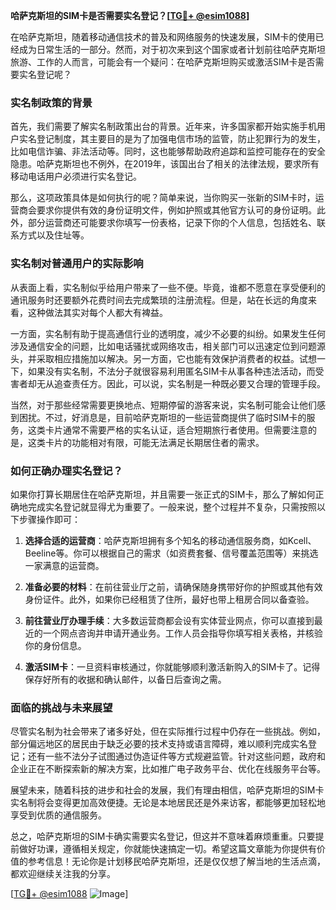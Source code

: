 **哈萨克斯坦的SIM卡是否需要实名登记？[[TG💪+ @esim1088](https://t.me/s/esim1088)]**

在哈萨克斯坦，随着移动通信技术的普及和网络服务的快速发展，SIM卡的使用已经成为日常生活的一部分。然而，对于初次来到这个国家或者计划前往哈萨克斯坦旅游、工作的人而言，可能会有一个疑问：在哈萨克斯坦购买或激活SIM卡是否需要实名登记呢？

### 实名制政策的背景

首先，我们需要了解实名制政策出台的背景。近年来，许多国家都开始实施手机用户实名登记制度，其主要目的是为了加强电信市场的监管，防止犯罪行为的发生，比如电信诈骗、非法活动等。同时，这也能够帮助政府追踪和监控可能存在的安全隐患。哈萨克斯坦也不例外，在2019年，该国出台了相关的法律法规，要求所有移动电话用户必须进行实名登记。

那么，这项政策具体是如何执行的呢？简单来说，当你购买一张新的SIM卡时，运营商会要求你提供有效的身份证明文件，例如护照或其他官方认可的身份证明。此外，部分运营商还可能要求你填写一份表格，记录下你的个人信息，包括姓名、联系方式以及住址等。

### 实名制对普通用户的实际影响

从表面上看，实名制似乎给用户带来了一些不便。毕竟，谁都不愿意在享受便利的通讯服务时还要额外花费时间去完成繁琐的注册流程。但是，站在长远的角度来看，这种做法其实对每个人都大有裨益。

一方面，实名制有助于提高通信行业的透明度，减少不必要的纠纷。如果发生任何涉及通信安全的问题，比如电话骚扰或网络攻击，相关部门可以迅速定位到问题源头，并采取相应措施加以解决。另一方面，它也能有效保护消费者的权益。试想一下，如果没有实名制，不法分子就很容易利用匿名SIM卡从事各种违法活动，而受害者却无从追查责任方。因此，可以说，实名制是一种既必要又合理的管理手段。

当然，对于那些经常需要更换地点、短期停留的游客来说，实名制可能会让他们感到困扰。不过，好消息是，目前哈萨克斯坦的一些运营商提供了临时SIM卡的服务，这类卡片通常不需要严格的实名认证，适合短期旅行者使用。但需要注意的是，这类卡片的功能相对有限，可能无法满足长期居住者的需求。

### 如何正确办理实名登记？

如果你打算长期居住在哈萨克斯坦，并且需要一张正式的SIM卡，那么了解如何正确地完成实名登记就显得尤为重要了。一般来说，整个过程并不复杂，只需按照以下步骤操作即可：

1. **选择合适的运营商**：哈萨克斯坦拥有多个知名的移动通信服务商，如Kcell、Beeline等。你可以根据自己的需求（如资费套餐、信号覆盖范围等）来挑选一家满意的运营商。
   
2. **准备必要的材料**：在前往营业厅之前，请确保随身携带好你的护照或其他有效身份证件。此外，如果你已经租赁了住所，最好也带上租房合同以备查验。

3. **前往营业厅办理手续**：大多数运营商都会设有实体营业网点，你可以直接到最近的一个网点咨询并申请开通业务。工作人员会指导你填写相关表格，并核验你的身份信息。

4. **激活SIM卡**：一旦资料审核通过，你就能够顺利激活新购入的SIM卡了。记得保存好所有的收据和确认邮件，以备日后查询之需。

### 面临的挑战与未来展望

尽管实名制为社会带来了诸多好处，但在实际推行过程中仍存在一些挑战。例如，部分偏远地区的居民由于缺乏必要的技术支持或语言障碍，难以顺利完成实名登记；还有一些不法分子试图通过伪造证件等方式规避监管。针对这些问题，政府和企业正在不断探索新的解决方案，比如推广电子政务平台、优化在线服务平台等。

展望未来，随着科技的进步和社会的发展，我们有理由相信，哈萨克斯坦的SIM卡实名制将会变得更加高效便捷。无论是本地居民还是外来访客，都能够更加轻松地享受到优质的通信服务。

总之，哈萨克斯坦的SIM卡确实需要实名登记，但这并不意味着麻烦重重。只要提前做好功课，遵循相关规定，你就能快速搞定一切。希望这篇文章能为你提供有价值的参考信息！无论你是计划移民哈萨克斯坦，还是仅仅想了解当地的生活点滴，都欢迎继续关注我的分享。

[[TG💪+ @esim1088](https://t.me/s/esim1088) ![Image](https://i.postimg.cc/4NQfJmqS/Snipaste-2025-05-13-00-14-12.png)]